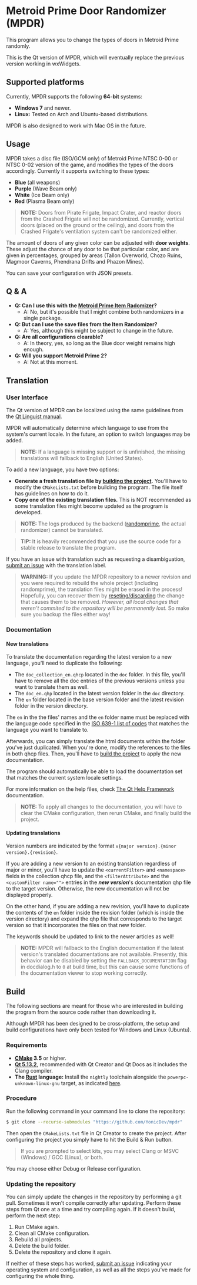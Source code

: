 # Metroid Prime Door Randomizer (MPDR)

This program allows you to change the types of doors in Metroid Prime randomly.

This is the Qt version of MPDR, which will eventually replace the previous version working in wxWidgets.

## Supported platforms

Currently, MPDR supports the following **64-bit** systems:

* **Windows 7** and newer.
* **Linux:** Tested on Arch and Ubuntu-based distributions.

MPDR is also designed to work with Mac OS in the future.

## Usage

MPDR takes a disc file (ISO/GCM only) of Metroid Prime NTSC 0-00 or NTSC 0-02 version of the game,
and modifies the types of the doors accordingly. Currently it supports switching
to these types:

* **Blue** (all weapons)
* **Purple** (Wave Beam only)
* **White** (Ice Beam only)
* **Red** (Plasma Beam only)

> **NOTE:** Doors from Pirate Frigate, Impact Crater, and reactor doors from the Crashed Frigate will not be randomized. Currently, vertical doors (placed on the ground or the ceiling), and doors from the Crashed Frigate's ventilation system can't be randomized either.

The amount of doors of any given color can be adjusted with **door weights**.
These adjust the chance of any door to be that particular color, and are given in percentages, grouped by areas (Tallon Overworld, Chozo Ruins, Magmoor Caverns, Phendrana Drifts and Phazon Mines).

You can save your configuration with JSON presets.

## Q & A

* **Q: Can I use this with the [Metroid Prime Item Radomizer](https://github.com/etaylor8086/metroid-prime-randomizer)?**
  * A: No, but it's possible that I might combine both randomizers in a single package.
* **Q: But can I use the save files from the Item Randomizer?**
  * A: Yes, although this might be subject to change in the future.
* **Q: Are all configurations clearable?**
  * A: In theory, yes, so long as the Blue door weight remains high enough.
* **Q: Will you support Metroid Prime 2?**
  * A: Not at this moment.

## Translation

### User Interface

The Qt version of MPDR can be localized using the same guidelines from the [Qt Linguist manual](https://doc.qt.io/qt-5/qtlinguist-index.html).

MPDR will automatically determine which language to use from the system's current locale. In the future, an option to switch languages may be added.

> **NOTE:** If a language is missing support or is unfinished, the missing translations will fallback to English (United States).

To add a new language, you have two options:

* **Generate a fresh translation file by [building the project](https://github.com/YonicDev/mpdr-qt#build).** You'll have to modify the `CMakeLists.txt` before building the program. The file itself has guidelines on how to do it.
* **Copy one of the existing translation files.** This is NOT recommended as some translation files might become updated as the program is developed.

> **NOTE:** The logs produced by the backend ([randomprime](https://github.com/YonicDev/randomprime), the actual randomizer) cannot be translated.

> **TIP:** It is heavily recommended that you use the source code for a stable release to translate the program.

If you have an issue with translation such as requesting a disambiguation, [submit an issue](https://github.com/YonicDev/mpdr-qt/issues/new) with the translation label.

> **WARNING:** If you update the MPDR repository to a newer revision and you were required to rebuild the whole project (including randomprime), the translation files might be erased in the process! Hopefully, you can recover them by [reseting/discarding](https://git-scm.com/docs/git-reset) the change that causes them to be removed. *However, all local changes that weren't commited to the repository will be permanently lost.* So make sure you backup the files either way!

### Documentation

#### New translations

To translate the documentation regarding the latest version to a new language, you'll need to duplicate the following:

* The `doc_collection_en.qhcp` located in the `doc` folder. In this file, you'll have to remove all the doc entries of the previous versions unless you want to translate them as well.
* The `doc_en.qhp` located in the latest version folder in the `doc` directory.
* The `en` folder located in the base version folder and the latest revision folder in the version directory.

The `en` in the the files' names and the `en` folder name must be replaced with the language code specified in the [ISO 639-1 list of codes](https://en.wikipedia.org/wiki/List_of_ISO_639-1_codes) that matches the language you want to translate to.

Afterwards, you can simply translate the html documents within the folder you've just duplicated. When you're done, modify the references to the files in both qhcp files. Then, you'll have to [build the project](https://github.com/YonicDev/mpdr-qt#build) to apply the new documentation.

The program should automatically be able to load the documentation set that matches the current system locale settings.

For more information on the help files, check [The Qt Help Framework](https://doc.qt.io/qt-5/qthelp-framework.html) documentation.

> **NOTE:** To apply all changes to the documentation, you will have to clear the CMake configuration, then rerun CMake, and finally build the project.

#### Updating translations

Version numbers are indicated by the format `v{major version}.{minor version}.{revision}`.

If you are adding a new version to an existing translation regardless of major or minor, you'll have to update the `<currentFilter>` and `<namespace>` fields in the collection qhcp file, and the `<filterAttribute>` and the `<customFilter name="">` entries in the ***new version***'s documentation qhp file to the target version. Otherwise, the new documentation will not be displayed properly.

On the other hand, if you are adding a new revision, you'll have to duplicate the contents of the `en` folder inside the revision folder (which is inside the version directory) and expand the qhp file that corresponds to the target version so that it incorporates the files on that new folder.

The keywords should be updated to link to the newer articles as well!

> **NOTE:** MPDR will fallback to the English documentation if the latest version's translated documentations are not available. Presently, this behavior can be disabled by setting the `FALLBACK_DOCUMENTATION` flag in docdialog.h to `0` at build time, but this can cause some functions of the documentation viewer to stop working correctly.

## Build

The following sections are meant for those who are interested in building the program from the source code rather than downloading it.

Although MPDR has been designed to be cross-platform, the setup and build configurations have only been tested for Windows and Linux (Ubuntu).

### Requirements

* **[CMake](https://cmake.org/download/) 3.5** or higher.
* **[Qt 5.13.2](https://www.qt.io/download)**, recommended with Qt Creator and Qt Docs as it includes the Clang compiler.
* **The [Rust](https://www.rust-lang.org/install.html) language:** Install the `nightly` toolchain alongside the `powerpc-unknown-linux-gnu` target, as indicated [here](https://github.com/YonicDev/randomprime/blob/master/compile_to_ppc/README.md).

### Procedure

Run the following command in your command line to clone the repository:

```sh
$ git clone --recurse-submodules "https://github.com/YonicDev/mpdr"
```

Then open the `CMakeLists.txt` file in Qt Creator to create the project. After configuring the project you simply have to hit the Build & Run button.

> If you are prompted to select kits, you may select Clang or MSVC (Windows) / GCC (Linux), or both.

You may choose either Debug or Release configuration.

### Updating the repository

You can simply update the changes in the repository by performing a git pull. Sometimes it won't compile correctly after updating. Perform these steps from Qt one at a time and try compiling again. If it doesn't build, perform the next step:

1. Run CMake again.
2. Clean all CMake configuration.
3. Rebuild all projects.
4. Delete the build folder.
5. Delete the repository and clone it again.

If neither of these steps has worked, [submit an issue](https://github.com/YonicDev/mpdr-qt/issues/new) indicating your operating system and configuration, as well as all the steps you've made for configuring the whole thing.
